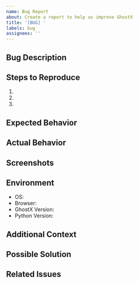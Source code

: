 ```yaml
---
name: Bug Report
about: Create a report to help us improve GhostX
title: '[BUG] '
labels: bug
assignees: ''
---
```


## Bug Description
<!-- A clear and concise description of what the bug is -->

## Steps to Reproduce
1. <!-- First Step -->
2. <!-- Second Step -->
3. <!-- And so on... -->

## Expected Behavior
<!-- What you expected to happen -->

## Actual Behavior
<!-- What actually happened -->

## Screenshots
<!-- If applicable, add screenshots to help explain your problem -->

## Environment
- OS: <!-- e.g. Windows 10, macOS Monterey, Ubuntu 22.04 -->
- Browser: <!-- e.g. Chrome 120, Firefox 121 -->
- GhostX Version: <!-- e.g. 1.0.0 -->
- Python Version: <!-- e.g. 3.11.0 -->

## Additional Context
<!-- Add any other context about the problem here -->

## Possible Solution
<!-- If you have suggestions on how to fix the bug, please describe them here -->

## Related Issues
<!-- Link any related issues here --> 